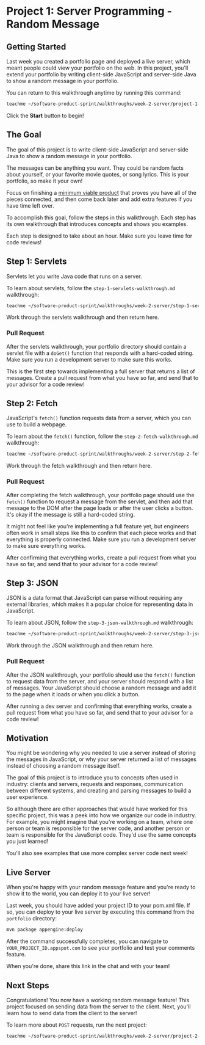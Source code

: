 # Project 1: Server Programming - Random Message

## Getting Started

Last week you created a portfolio page and deployed a live server, which meant
people could view your portfolio on the web. In this project, you'll extend your
portfolio by writing client-side JavaScript and server-side Java to show a
random message in your portfolio.

You can return to this walkthrough anytime by running this command:

```bash
teachme ~/software-product-sprint/walkthroughs/week-2-server/project-1-walkthrough.md
```

Click the **Start** button to begin!

## The Goal

The goal of this project is to write client-side JavaScript and server-side Java
to show a random message in your portfolio.

The messages can be anything you want. They could be random facts about
yourself, or your favorite movie quotes, or song lyrics. This is your portfolio,
so make it your own!

Focus on finishing a
[minimum viable product](https://en.wikipedia.org/wiki/Minimum_viable_product)
that proves you have all of the pieces connected, and then come back later and
add extra features if you have time left over.

To accomplish this goal, follow the steps in this walkthrough. Each step has its
own walkthrough that introduces concepts and shows you examples.

Each step is designed to take about an hour. Make sure you leave time for code
reviews!

## Step 1: Servlets

Servlets let you write Java code that runs on a server.

To learn about servlets, follow the `step-1-servlets-walkthrough.md`
walkthrough:

```bash
teachme ~/software-product-sprint/walkthroughs/week-2-server/step-1-servlets-walkthrough.md
```

Work through the servlets walkthrough and then return here.

### Pull Request

After the servlets walkthrough, your portfolio directory should contain a
servlet file with a `doGet()` function that responds with a hard-coded string.
Make sure you run a development server to make sure this works.

This is the first step towards implementing a full server that returns a list of
messages. Create a pull request from what you have so far, and send that to your
advisor for a code review!

## Step 2: Fetch

JavaScript's `fetch()` function requests data from a server, which you can use
to build a webpage.

To learn about the `fetch()` function, follow the `step-2-fetch-walkthrough.md`
walkthrough:

```bash
teachme ~/software-product-sprint/walkthroughs/week-2-server/step-2-fetch-walkthrough.md
```

Work through the fetch walkthrough and then return here.

### Pull Request

After completing the fetch walkthrough, your portfolio page should use the
`fetch()` function to request a message from the servlet, and then add that
message to the DOM after the page loads or after the user clicks a button. It's
okay if the message is still a hard-coded string.

It might not feel like you're implementing a full feature yet, but engineers
often work in small steps like this to confirm that each piece works and that
everything is properly connected. Make sure you run a development server to make
sure everything works.

After confirming that everything works, create a pull request from what you have
so far, and send that to your advisor for a code review!

## Step 3: JSON

JSON is a data format that JavaScript can parse without requiring any external
libraries, which makes it a popular choice for representing data in JavaScript.

To learn about JSON, follow the `step-3-json-walkthrough.md` walkthrough:

```bash
teachme ~/software-product-sprint/walkthroughs/week-2-server/step-3-json-walkthrough.md
```

Work through the JSON walkthrough and then return here.

### Pull Request

After the JSON walkthrough, your portfolio should use the `fetch()` function to
request data from the server, and your server should respond with a list of
messages. Your JavaScript should choose a random message and add it to the page
when it loads or when you click a button.

After running a dev server and confirming that everything works, create a pull
request from what you have so far, and send that to your advisor for a code
review!

## Motivation

You might be wondering why you needed to use a server instead of storing the
messages in JavaScript, or why your server returned a list of messages instead
of choosing a random message itself.

The goal of this project is to introduce you to concepts often used in industry:
clients and servers, requests and responses, communication between different
systems, and creating and parsing messages to build a user experience.

So although there are other approaches that would have worked for this specific
project, this was a peek into how we organize our code in industry. For example,
you might imagine that you're working on a team, where one person or team is
responsible for the server code, and another person or team is responsible for
the JavaScript code. They'd use the same concepts you just learned!

You'll also see examples that use more complex server code next week!

## Live Server

When you're happy with your random message feature and you're ready to show it
to the world, you can deploy it to your live server!

Last week, you should have added your project ID to your
<walkthrough-editor-open-file
    filePath="software-product-sprint/portfolio/pom.xml">
  pom.xml
</walkthrough-editor-open-file>
file. If so, you can deploy to your live server by executing this command from
the `portfolio` directory:

```bash
mvn package appengine:deploy
```

After the command successfully completes, you can navigate to
`YOUR_PROJECT_ID.appspot.com` to see your portfolio and test your comments
feature.

When you're done, share this link in the chat and with your team!

## Next Steps

<walkthrough-conclusion-trophy></walkthrough-conclusion-trophy>

Congratulations! You now have a working random message feature! This project
focused on sending data from the server to the client. Next, you'll learn how
to send data from the client to the server!

To learn more about `POST` requests, run the next project:

```bash
teachme ~/software-product-sprint/walkthroughs/week-2-server/project-2-walkthrough.md
```
